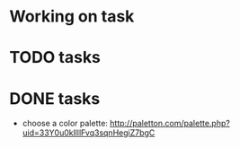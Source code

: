 # Working on task

# TODO tasks

# DONE tasks

- choose a color palette: http://paletton.com/palette.php?uid=33Y0u0kllllFvq3sqnHegiZ7bgC

